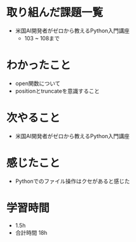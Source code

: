 # 取り組んだ課題一覧
- 米国AI開発者がゼロから教えるPython入門講座
  - 103 ~ 108まで
# わかったこと
- open関数について
- positionとtruncateを意識すること
# 次やること
- 米国AI開発者がゼロから教えるPython入門講座
# 感じたこと
- Pythonでのファイル操作はクセがあると感じた
# 学習時間
- 1.5h
- 合計時間 18h